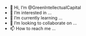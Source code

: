 - 👋 Hi, I’m @GreenIntellectualCapital
- 👀 I’m interested in ...
- 🌱 I’m currently learning ...
- 💞️ I’m looking to collaborate on ...
- 📫 How to reach me ...

<!---
GreenIntellectualCapital/GreenIntellectualCapital is a ✨ special ✨ repository because its `README.md` (this file) appears on your GitHub profile.
You can click the Preview link to take a look at your changes.
--->
